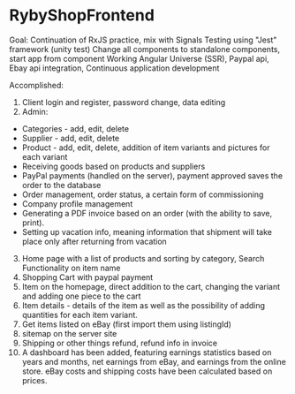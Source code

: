 # RybyShopFrontend
Goal:
Continuation of RxJS practice, mix with Signals
Testing using "Jest" framework (unity test)
Change all components to standalone components, start app from component
Working Angular Universe (SSR),
Paypal api, Ebay api integration,
Continuous application development 

 Accomplished:
1. Client login and register, password change, data editing
2. Admin: 
  - Categories - add, edit, delete
  - Supplier - add, edit, delete
  - Product - add, edit, delete, addition of item variants and pictures for each variant
  - Receiving goods based on products and suppliers
  - PayPal payments (handled on the server), payment approved saves the order to the database
  - Order management, order status, a certain form of commissioning
  - Company profile management
  - Generating a PDF invoice based on an order (with the ability to save, print).
  - Setting up vacation info, meaning information that shipment will take place only after returning from vacation


3. Home page with a list of products and sorting by category, Search Functionality on item name
4. Shopping Cart with paypal payment
5. Item on the homepage, direct addition to the cart, changing the variant and adding one piece to the cart
6. Item details - details of the item as well as the possibility of adding quantities for each item variant.
7. Get items listed on eBay (first import them using listingId)
8. sitemap on the server site
9. Shipping or other things refund, refund info in invoice
10. A dashboard has been added, featuring earnings statistics based on years and months, net earnings from eBay, and earnings from the online store. eBay costs and shipping costs have been calculated based on prices.
